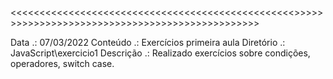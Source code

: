 <<<<<<<<<<<<<<<<<<<<<<<<<<<<<<<<<<<<<<<<<<<<<<<<<<Aulas de JavaScript>>>>>>>>>>>>>>>>>>>>>>>>>>>>>>>>>>>>>>>>>>>>>>>>>

Data      .: 07/03/2022
Conteúdo  .: Exercícios primeira aula
Diretório .: JavaScript\exercicio1
Descrição .: Realizado exercícios sobre condições, operadores, switch case.